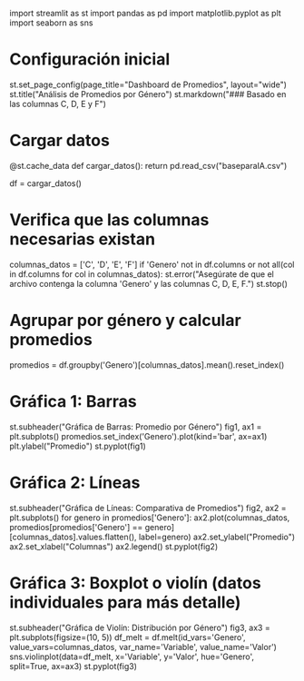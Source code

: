import streamlit as st
import pandas as pd
import matplotlib.pyplot as plt
import seaborn as sns

# Configuración inicial
st.set_page_config(page_title="Dashboard de Promedios", layout="wide")
st.title("Análisis de Promedios por Género")
st.markdown("### Basado en las columnas C, D, E y F")

# Cargar datos
@st.cache_data
def cargar_datos():
    return pd.read_csv("baseparaIA.csv")

df = cargar_datos()

# Verifica que las columnas necesarias existan
columnas_datos = ['C', 'D', 'E', 'F']
if 'Genero' not in df.columns or not all(col in df.columns for col in columnas_datos):
    st.error("Asegúrate de que el archivo contenga la columna 'Genero' y las columnas C, D, E, F.")
    st.stop()

# Agrupar por género y calcular promedios
promedios = df.groupby('Genero')[columnas_datos].mean().reset_index()

# Gráfica 1: Barras
st.subheader("Gráfica de Barras: Promedio por Género")
fig1, ax1 = plt.subplots()
promedios.set_index('Genero').plot(kind='bar', ax=ax1)
plt.ylabel("Promedio")
st.pyplot(fig1)

# Gráfica 2: Líneas
st.subheader("Gráfica de Líneas: Comparativa de Promedios")
fig2, ax2 = plt.subplots()
for genero in promedios['Genero']:
    ax2.plot(columnas_datos, promedios[promedios['Genero'] == genero][columnas_datos].values.flatten(), label=genero)
ax2.set_ylabel("Promedio")
ax2.set_xlabel("Columnas")
ax2.legend()
st.pyplot(fig2)

# Gráfica 3: Boxplot o violín (datos individuales para más detalle)
st.subheader("Gráfica de Violín: Distribución por Género")
fig3, ax3 = plt.subplots(figsize=(10, 5))
df_melt = df.melt(id_vars='Genero', value_vars=columnas_datos, var_name='Variable', value_name='Valor')
sns.violinplot(data=df_melt, x='Variable', y='Valor', hue='Genero', split=True, ax=ax3)
st.pyplot(fig3)
